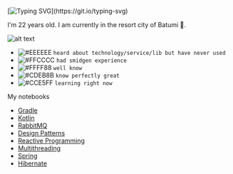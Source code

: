 [![Typing SVG](https://readme-typing-svg.herokuapp.com?font=Indie+Flower&size=32&duration=6000&pause=100000&color=000000&width=535&lines=Hi+there!+Welcome+to+my+github+page.)](https://git.io/typing-svg)

I'm 22 years old. I am currently in the resort city of Batumi :ocean:. 

![alt text](https://github.com/miaskor/miaskor/blob/main/Skill%20tree.drawio.png?raw=true)

- ![#EEEEEE](https://via.placeholder.com/15/EEEEEE/EEEEEE.png) `heard about technology/service/lib but have never used`
- ![#FFCCCC](https://via.placeholder.com/15/FFCCCC/FFCCCC.png) `had smidgen experience `
- ![#FFFF88](https://via.placeholder.com/15/FFFF88/FFFF88.png) `well know`
- ![#CDEB8B](https://via.placeholder.com/15/CDEB8B/CDEB8B.png) `know perfectly great`
- ![#CCE5FF](https://via.placeholder.com/15/CCE5FF/CCE5FF.png) `learning right now`


My notebooks

- [Gradle](https://docs.google.com/document/d/1-d4HHRU3U8ZO5oLnk-KtLDz_HFSPb9GGurRmPuS9pv4/edit?usp=sharing)
- [Kotlin](https://docs.google.com/document/d/1uNWOsy_Fqx7VybuAsLisud4_xCduA9M5mIDB8q5r5ek/edit?usp=sharing)
- [RabbitMQ](https://docs.google.com/document/d/1qUFBUooEzIMlUCq0fcEWlKCF4yjll0hvLvQC9Zsvtho/edit?usp=sharing)
- [Design Patterns](https://java-design-patterns.com/patterns/)
- [Reactive Programming](https://docs.google.com/document/d/1JDLPp0GsjM6kH1jFRWo5fHGK6unv0yPnrN_a2Vmn7LQ/edit?usp=sharing)
- [Multithreading](https://docs.google.com/document/d/1EtQ_i8SmFVtQ-nqRJwrBaXGsAFMPg7EAI-pnYPXKVXo/edit?usp=sharing)
- [Spring](https://docs.google.com/document/d/10Xe3UgPiL_7wdx7OYkSmMyOPWR2ZvUiV-Ssasu9qrcc/edit?usp=sharing)
- [Hibernate](https://docs.google.com/document/d/13cF0vAH5sPkOAEnBouDMmYpBWlxFRdaCp74ypogpT1Y/edit?usp=sharing)
